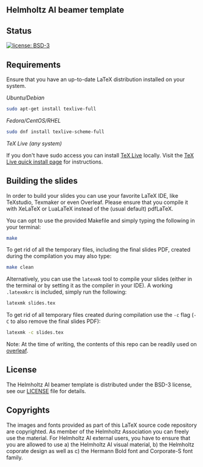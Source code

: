 ## Helmholtz AI beamer template

Status
------

[![license: BSD-3](https://img.shields.io/badge/License-BSD3-blue.svg)](https://opensource.org/licenses/BSD-3-Clause)

Requirements
------------

Ensure that you have an up-to-date LaTeX distribution installed on your system.

*Ubuntu/Debian*

``` bash
sudo apt-get install texlive-full
```

*Fedora/CentOS/RHEL*

``` bash
sudo dnf install texlive-scheme-full
```

*TeX Live (any system)*

If you don't have sudo access you can install [TeX Live](https://www.tug.org/texlive/) locally.
Visit the [TeX Live quick install page](https://www.tug.org/texlive/quickinstall.html) for instructions.

Building the slides
-------------------

In order to build your slides you can use your favorite LaTeX IDE, like TeXstudio, Texmaker or even Overleaf.
Please ensure that you compile it with XeLaTeX or LuaLaTeX instead of the (usual default) pdfLaTeX.

You can opt to use the provided Makefile and simply typing the following in your terminal:

``` bash
make
```

To get rid of all the temporary files, including the final slides PDF, created during the compilation you may also type:

``` bash
make clean
```

Alternatively, you can use the `latexmk` tool to compile your slides (either in the terminal or by setting it as the compiler in your IDE).
A working `.latexmkrc` is included, simply run the following:

```bash
latexmk slides.tex
```

To get rid of all temporary files created during compilation use the `-c` flag (`-C` to also remove the final slides PDF):

```bash
latexmk -c slides.tex
```

Note: At the time of writing, the contents of this repo can be readily used on [overleaf](https://overleaf.com).

License
-------

The Helmholtz AI beamer template is distributed under the BSD-3 license, see our [LICENSE](LICENSE) file for details.

Copyrights
----------

The images and fonts provided as part of this LaTeX source code repository are copyrighted. As member of the Helmholtz Association you can freely use the material. For Helmholtz AI external users, you have to ensure that you are allowed to use a) the Helmholtz AI visual material, b) the Helmholtz coporate design as well as c) the Hermann Bold font and Corporate-S font family.

